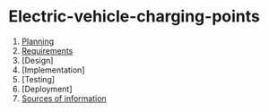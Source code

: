 # Electric-vehicle-charging-points

1. [Planning](docs/Planning.md)
2. [Requirements](docs/Requirements.md)
3. [Design]
4. [Implementation]
5. [Testing]
6. [Deployment]
7. [Sources of information](docs/Sources-of-information.md)
